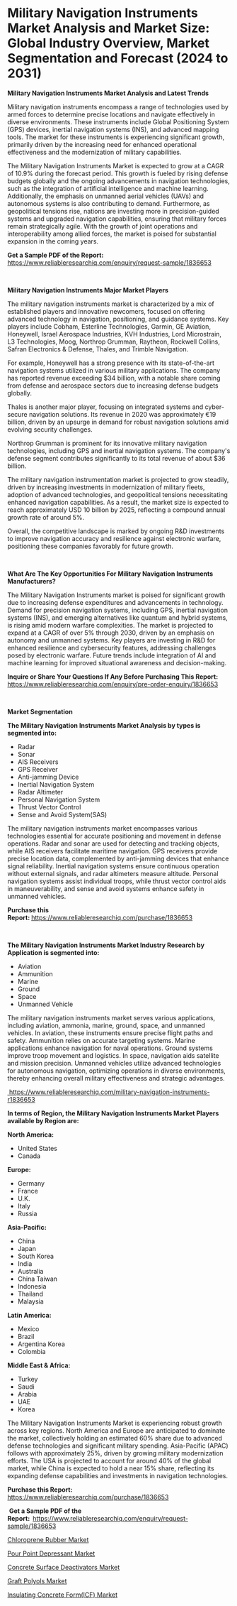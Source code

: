 <p><h1>Military Navigation Instruments Market Analysis and Market Size: Global Industry Overview, Market Segmentation and Forecast (2024 to 2031)</h1></p><p><strong>Military Navigation Instruments Market Analysis and Latest Trends</strong></p>
<p><p>Military navigation instruments encompass a range of technologies used by armed forces to determine precise locations and navigate effectively in diverse environments. These instruments include Global Positioning System (GPS) devices, inertial navigation systems (INS), and advanced mapping tools. The market for these instruments is experiencing significant growth, primarily driven by the increasing need for enhanced operational effectiveness and the modernization of military capabilities.</p><p>The Military Navigation Instruments Market is expected to grow at a CAGR of 10.9% during the forecast period. This growth is fueled by rising defense budgets globally and the ongoing advancements in navigation technologies, such as the integration of artificial intelligence and machine learning. Additionally, the emphasis on unmanned aerial vehicles (UAVs) and autonomous systems is also contributing to demand. Furthermore, as geopolitical tensions rise, nations are investing more in precision-guided systems and upgraded navigation capabilities, ensuring that military forces remain strategically agile. With the growth of joint operations and interoperability among allied forces, the market is poised for substantial expansion in the coming years.</p></p>
<p><strong>Get a Sample PDF of the Report:&nbsp;</strong> <a href="https://www.reliableresearchiq.com/enquiry/request-sample/1836653?utm_campaign=1141&utm_medium=2&utm_source=Github&utm_content=ia&utm_term=16102024&utm_id=military-navigation-instruments">https://www.reliableresearchiq.com/enquiry/request-sample/1836653</a></p>
<p>&nbsp;</p>
<p><strong>Military Navigation Instruments Major Market Players</strong></p>
<p><p>The military navigation instruments market is characterized by a mix of established players and innovative newcomers, focused on offering advanced technology in navigation, positioning, and guidance systems. Key players include Cobham, Esterline Technologies, Garmin, GE Aviation, Honeywell, Israel Aerospace Industries, KVH Industries, Lord Microstrain, L3 Technologies, Moog, Northrop Grumman, Raytheon, Rockwell Collins, Safran Electronics & Defense, Thales, and Trimble Navigation.</p><p>For example, Honeywell has a strong presence with its state-of-the-art navigation systems utilized in various military applications. The company has reported revenue exceeding $34 billion, with a notable share coming from defense and aerospace sectors due to increasing defense budgets globally.</p><p>Thales is another major player, focusing on integrated systems and cyber-secure navigation solutions. Its revenue in 2020 was approximately €19 billion, driven by an upsurge in demand for robust navigation solutions amid evolving security challenges.</p><p>Northrop Grumman is prominent for its innovative military navigation technologies, including GPS and inertial navigation systems. The company's defense segment contributes significantly to its total revenue of about $36 billion.</p><p>The military navigation instrumentation market is projected to grow steadily, driven by increasing investments in modernization of military fleets, adoption of advanced technologies, and geopolitical tensions necessitating enhanced navigation capabilities. As a result, the market size is expected to reach approximately USD 10 billion by 2025, reflecting a compound annual growth rate of around 5%.</p><p>Overall, the competitive landscape is marked by ongoing R&D investments to improve navigation accuracy and resilience against electronic warfare, positioning these companies favorably for future growth.</p></p>
<p>&nbsp;</p>
<p><strong>What Are The Key Opportunities For Military Navigation Instruments Manufacturers?</strong></p>
<p><p>The Military Navigation Instruments market is poised for significant growth due to increasing defense expenditures and advancements in technology. Demand for precision navigation systems, including GPS, inertial navigation systems (INS), and emerging alternatives like quantum and hybrid systems, is rising amid modern warfare complexities. The market is projected to expand at a CAGR of over 5% through 2030, driven by an emphasis on autonomy and unmanned systems. Key players are investing in R&D for enhanced resilience and cybersecurity features, addressing challenges posed by electronic warfare. Future trends include integration of AI and machine learning for improved situational awareness and decision-making.</p></p>
<p><strong>Inquire or Share Your Questions If Any Before Purchasing This Report:</strong> <a href="https://www.reliableresearchiq.com/enquiry/pre-order-enquiry/1836653?utm_campaign=1141&utm_medium=2&utm_source=Github&utm_content=ia&utm_term=16102024&utm_id=military-navigation-instruments">https://www.reliableresearchiq.com/enquiry/pre-order-enquiry/1836653</a></p>
<p>&nbsp;</p>
<p><strong>Market Segmentation</strong></p>
<p><strong>The Military Navigation Instruments Market Analysis by types is segmented into:</strong></p>
<p><ul><li>Radar</li><li>Sonar</li><li>AIS Receivers</li><li>GPS Receiver</li><li>Anti-jamming Device</li><li>Inertial Navigation System</li><li>Radar Altimeter</li><li>Personal Navigation System</li><li>Thrust Vector Control</li><li>Sense and Avoid System(SAS)</li></ul></p>
<p><p>The military navigation instruments market encompasses various technologies essential for accurate positioning and movement in defense operations. Radar and sonar are used for detecting and tracking objects, while AIS receivers facilitate maritime navigation. GPS receivers provide precise location data, complemented by anti-jamming devices that enhance signal reliability. Inertial navigation systems ensure continuous operation without external signals, and radar altimeters measure altitude. Personal navigation systems assist individual troops, while thrust vector control aids in maneuverability, and sense and avoid systems enhance safety in unmanned vehicles.</p></p>
<p><strong>Purchase this Report:&nbsp;</strong><a href="https://www.reliableresearchiq.com/purchase/1836653?utm_campaign=1141&utm_medium=2&utm_source=Github&utm_content=ia&utm_term=16102024&utm_id=military-navigation-instruments">https://www.reliableresearchiq.com/purchase/1836653</a></p>
<p>&nbsp;</p>
<p><strong>The Military Navigation Instruments Market Industry Research by Application is segmented into:</strong></p>
<p><ul><li>Aviation</li><li>Ammunition</li><li>Marine</li><li>Ground</li><li>Space</li><li>Unmanned Vehicle</li></ul></p>
<p><p>The military navigation instruments market serves various applications, including aviation, ammonia, marine, ground, space, and unmanned vehicles. In aviation, these instruments ensure precise flight paths and safety. Ammunition relies on accurate targeting systems. Marine applications enhance navigation for naval operations. Ground systems improve troop movement and logistics. In space, navigation aids satellite and mission precision. Unmanned vehicles utilize advanced technologies for autonomous navigation, optimizing operations in diverse environments, thereby enhancing overall military effectiveness and strategic advantages.</p></p>
<p><a href="https://www.reliableresearchiq.com/military-navigation-instruments-r1836653?utm_campaign=1141&utm_medium=2&utm_source=Github&utm_content=ia&utm_term=16102024&utm_id=military-navigation-instruments">&nbsp;https://www.reliableresearchiq.com/military-navigation-instruments-r1836653</a></p>
<p><strong>In terms of Region, the Military Navigation Instruments Market Players available by Region are:</strong></p>
<p>
    <p> <strong> North America: </strong>
        <ul>
            <li>United States</li>
            <li>Canada</li>
        </ul>
        </p> 
    <p> <strong> Europe: </strong>
        <ul>
            <li>Germany</li>
            <li>France</li>
            <li>U.K.</li>
            <li>Italy</li>
            <li>Russia</li>
        </ul>
        </p> 
    <p> <strong> Asia-Pacific: </strong>
        <ul>
            <li>China</li>
            <li>Japan</li>
            <li>South Korea</li>
            <li>India</li>
            <li>Australia</li>
            <li>China Taiwan</li>
            <li>Indonesia</li>
            <li>Thailand</li>
            <li>Malaysia</li>
        </ul>
        </p> 
    <p> <strong> Latin America: </strong>
        <ul>
            <li>Mexico</li>
            <li>Brazil</li>
            <li>Argentina Korea</li>
            <li>Colombia</li>
        </ul>
        </p> 
    <p> <strong> Middle East & Africa: </strong>
        <ul>
            <li>Turkey</li>
            <li>Saudi</li>
            <li>Arabia</li>
            <li>UAE</li>
            <li>Korea</li>
        </ul>
    </p>
    </p>
<p><p>The Military Navigation Instruments Market is experiencing robust growth across key regions. North America and Europe are anticipated to dominate the market, collectively holding an estimated 60% share due to advanced defense technologies and significant military spending. Asia-Pacific (APAC) follows with approximately 25%, driven by growing military modernization efforts. The USA is projected to account for around 40% of the global market, while China is expected to hold a near 15% share, reflecting its expanding defense capabilities and investments in navigation technologies.</p></p>
<p><strong>Purchase this Report: </strong><a href="https://www.reliableresearchiq.com/purchase/1836653?utm_campaign=1141&utm_medium=2&utm_source=Github&utm_content=ia&utm_term=16102024&utm_id=military-navigation-instruments">https://www.reliableresearchiq.com/purchase/1836653</a></p>
<p>&nbsp;<strong>Get a Sample PDF of the Report:&nbsp;&nbsp;</strong><a href="https://www.reliableresearchiq.com/enquiry/request-sample/1836653?utm_campaign=1141&utm_medium=2&utm_source=Github&utm_content=ia&utm_term=16102024&utm_id=military-navigation-instruments">https://www.reliableresearchiq.com/enquiry/request-sample/1836653</a></p>
<p><strong></strong></p>
<p><p><a href="https://www.linkedin.com/pulse/global-chloroprene-rubber-market-trends-insights-growth-jptfc?utm_campaign=1141&utm_medium=2&utm_source=Github&utm_content=ia&utm_term=16102024&utm_id=military-navigation-instruments">Chloroprene Rubber Market</a></p><p><a href="https://www.linkedin.com/pulse/market-leaders-laggards-global-pour-point-depressant-trends-7xvnc?utm_campaign=1141&utm_medium=2&utm_source=Github&utm_content=ia&utm_term=16102024&utm_id=military-navigation-instruments">Pour Point Depressant Market</a></p><p><a href="https://github.com/taketakyriffecd/Market-Research-Report-List-1/blob/main/concrete-surface-deactivators-market.md?utm_campaign=1141&utm_medium=2&utm_source=Github&utm_content=ia&utm_term=16102024&utm_id=military-navigation-instruments">Concrete Surface Deactivators Market</a></p><p><a href="https://www.linkedin.com/pulse/digital-transformation-graft-polyols-industry-market-uzbvc?utm_campaign=1141&utm_medium=2&utm_source=Github&utm_content=ia&utm_term=16102024&utm_id=military-navigation-instruments">Graft Polyols Market</a></p><p><a href="https://github.com/shivermasallash/Market-Research-Report-List-1/blob/main/insulating-concrete-formicf-market.md?utm_campaign=1141&utm_medium=2&utm_source=Github&utm_content=ia&utm_term=16102024&utm_id=military-navigation-instruments">Insulating Concrete Form(ICF) Market</a></p></p>